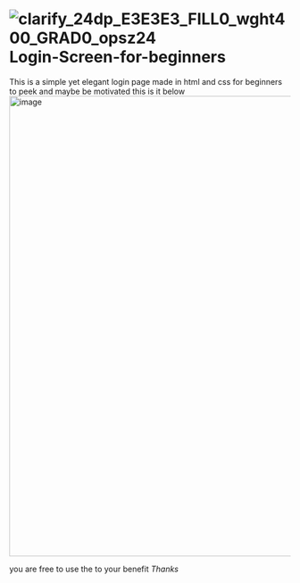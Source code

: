 # ![clarify_24dp_E3E3E3_FILL0_wght400_GRAD0_opsz24](https://github.com/user-attachments/assets/7570392f-1af4-4a70-a008-f2168a0aa56a) Login-Screen-for-beginners

This is a simple yet elegant login page made in html and css for beginners to peek and maybe be motivated this is it below
<img width="1266" height="825" alt="image" src="https://github.com/user-attachments/assets/ad16b60d-d28c-4c94-a727-e4f268708dcb" />

you are free to use the to your benefit
<i>Thanks</i>
